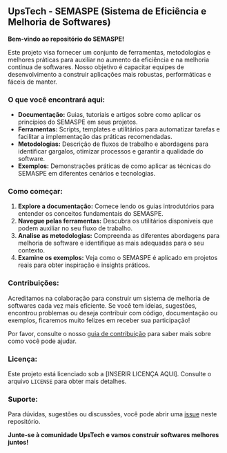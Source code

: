 ## UpsTech - SEMASPE (Sistema de Eficiência e Melhoria de Softwares)

**Bem-vindo ao repositório do SEMASPE!**

Este projeto visa fornecer um conjunto de ferramentas, metodologias e melhores práticas para auxiliar no aumento da eficiência e na melhoria contínua de softwares. Nosso objetivo é capacitar equipes de desenvolvimento a construir aplicações mais robustas, performáticas e fáceis de manter.

### O que você encontrará aqui:

* **Documentação:** Guias, tutoriais e artigos sobre como aplicar os princípios do SEMASPE em seus projetos.
* **Ferramentas:** Scripts, templates e utilitários para automatizar tarefas e facilitar a implementação das práticas recomendadas.
* **Metodologias:** Descrição de fluxos de trabalho e abordagens para identificar gargalos, otimizar processos e garantir a qualidade do software.
* **Exemplos:** Demonstrações práticas de como aplicar as técnicas do SEMASPE em diferentes cenários e tecnologias.

### Como começar:

1.  **Explore a documentação:** Comece lendo os guias introdutórios para entender os conceitos fundamentais do SEMASPE.
2.  **Navegue pelas ferramentas:** Descubra os utilitários disponíveis que podem auxiliar no seu fluxo de trabalho.
3.  **Analise as metodologias:** Compreenda as diferentes abordagens para melhoria de software e identifique as mais adequadas para o seu contexto.
4.  **Examine os exemplos:** Veja como o SEMASPE é aplicado em projetos reais para obter inspiração e insights práticos.

### Contribuições:

Acreditamos na colaboração para construir um sistema de melhoria de softwares cada vez mais eficiente. Se você tem ideias, sugestões, encontrou problemas ou deseja contribuir com código, documentação ou exemplos, ficaremos muito felizes em receber sua participação!

Por favor, consulte o nosso [guia de contribuição](CONTRIBUTING.md) para saber mais sobre como você pode ajudar.

### Licença:

Este projeto está licenciado sob a [INSERIR LICENÇA AQUI]. Consulte o arquivo `LICENSE` para obter mais detalhes.

### Suporte:

Para dúvidas, sugestões ou discussões, você pode abrir uma [issue](https://github.com/SEU_USUARIO/SEU_REPOSITORIO/issues) neste repositório.

**Junte-se à comunidade UpsTech e vamos construir softwares melhores juntos!**